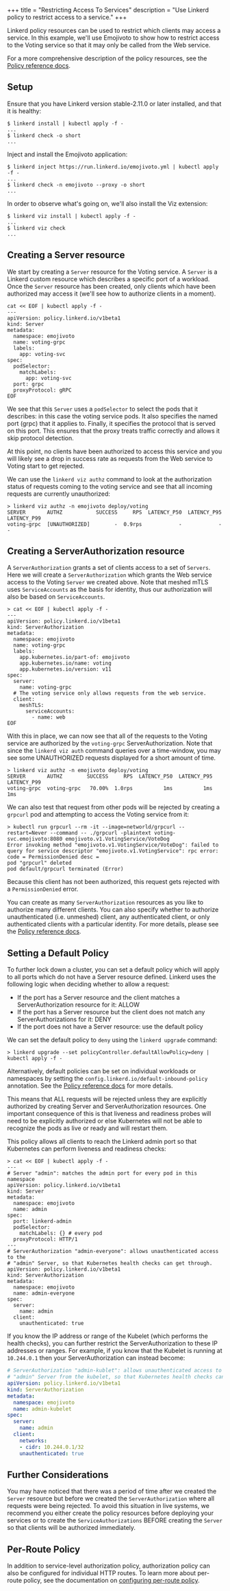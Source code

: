 +++
title = "Restricting Access To Services"
description = "Use Linkerd policy to restrict access to a service."
+++

Linkerd policy resources can be used to restrict which clients may access a
service.  In this example, we'll use Emojivoto to show how to restrict access
to the Voting service so that it may only be called from the Web service.

For a more comprehensive description of the policy resources, see the
[Policy reference docs](../../reference/authorization-policy/).

## Setup

Ensure that you have Linkerd version stable-2.11.0 or later installed, and that
it is healthy:

```console
$ linkerd install | kubectl apply -f -
...
$ linkerd check -o short
...
```

Inject and install the Emojivoto application:

```console
$ linkerd inject https://run.linkerd.io/emojivoto.yml | kubectl apply -f -
...
$ linkerd check -n emojivoto --proxy -o short
...
```

In order to observe what's going on, we'll also install the Viz extension:

```console
$ linkerd viz install | kubectl apply -f -
...
$ linkerd viz check
...
```

## Creating a Server resource

We start by creating a `Server` resource for the Voting service.  A `Server`
is a Linkerd custom resource which describes a specific port of a workload.
Once the `Server` resource has been created, only clients which have been
authorized may access it (we'll see how to authorize clients in a moment).

```console
cat << EOF | kubectl apply -f -
---
apiVersion: policy.linkerd.io/v1beta1
kind: Server
metadata:
  namespace: emojivoto
  name: voting-grpc
  labels:
    app: voting-svc
spec:
  podSelector:
    matchLabels:
      app: voting-svc
  port: grpc
  proxyProtocol: gRPC
EOF
```

We see that this `Server` uses a `podSelector` to select the pods that it
describes: in this case the voting service pods.  It also specifies the named
port (grpc) that it applies to.  Finally, it specifies the protocol that is
served on this port.  This ensures that the proxy treats traffic correctly and
allows it skip protocol detection.

At this point, no clients have been authorized to access this service and you
will likely see a drop in success rate as requests from the Web service to
Voting start to get rejected.

We can use the `linkerd viz authz` command to look at the authorization status
of requests coming to the voting service and see that all incoming requests
are currently unauthorized:

```console
> linkerd viz authz -n emojivoto deploy/voting
SERVER       AUTHZ           SUCCESS     RPS  LATENCY_P50  LATENCY_P95  LATENCY_P99
voting-grpc  [UNAUTHORIZED]        -  0.9rps            -            -            -
```

## Creating a ServerAuthorization resource

A `ServerAuthorization` grants a set of clients access to a set of `Servers`.
Here we will create a `ServerAuthorization` which grants the Web service access
to the Voting `Server` we created above. Note that meshed mTLS uses
`ServiceAccounts` as the basis for identity, thus our authorization will also
be based on `ServiceAccounts`.

```console
> cat << EOF | kubectl apply -f -
---
apiVersion: policy.linkerd.io/v1beta1
kind: ServerAuthorization
metadata:
  namespace: emojivoto
  name: voting-grpc
  labels:
    app.kubernetes.io/part-of: emojivoto
    app.kubernetes.io/name: voting
    app.kubernetes.io/version: v11
spec:
  server:
    name: voting-grpc
  # The voting service only allows requests from the web service.
  client:
    meshTLS:
      serviceAccounts:
        - name: web
EOF
```

With this in place, we can now see that all of the requests to the Voting
service are authorized by the `voting-grpc` ServerAuthorization. Note that since
the `linkerd viz auth` command queries over a time-window, you may see some
UNAUTHORIZED requests displayed for a short amount of time.

```console
> linkerd viz authz -n emojivoto deploy/voting
SERVER       AUTHZ        SUCCESS     RPS  LATENCY_P50  LATENCY_P95  LATENCY_P99
voting-grpc  voting-grpc   70.00%  1.0rps          1ms          1ms          1ms
```

We can also test that request from other pods will be rejected by creating a
`grpcurl` pod and attempting to access the Voting service from it:

```console
> kubectl run grpcurl --rm -it --image=networld/grpcurl --restart=Never --command -- ./grpcurl -plaintext voting-svc.emojivoto:8080 emojivoto.v1.VotingService/VoteDog
Error invoking method "emojivoto.v1.VotingService/VoteDog": failed to query for service descriptor "emojivoto.v1.VotingService": rpc error: code = PermissionDenied desc =
pod "grpcurl" deleted
pod default/grpcurl terminated (Error)
```

Because this client has not been authorized, this request gets rejected with a
`PermissionDenied` error.

You can create as many `ServerAuthorization` resources as you like to authorize
many different clients. You can also specify whether to authorize
unauthenticated (i.e. unmeshed) client, any authenticated client, or only
authenticated clients with a particular identity.  For more details, please see
the [Policy reference docs](../../reference/authorization-policy/).

## Setting a Default Policy

To further lock down a cluster, you can set a default policy which will apply
to all ports which do not have a Server resource defined. Linkerd uses the
following logic when deciding whether to allow a request:

* If the port has a Server resource and the client matches a ServerAuthorization
  resource for it: ALLOW
* If the port has a Server resource but the client does not match any
  ServerAuthorizations for it: DENY
* If the port does not have a Server resource: use the default policy

We can set the default policy to `deny` using the `linkerd upgrade` command:

```console
> linkerd upgrade --set policyController.defaultAllowPolicy=deny | kubectl apply -f -
```

Alternatively, default policies can be set on individual workloads or namespaces
by setting the `config.linkerd.io/default-inbound-policy` annotation.  See the
[Policy reference docs](../../reference/authorization-policy/) for more details.

This means that ALL requests will be rejected unless they are explicitly
authorized by creating Server and ServerAuthorization resources.  One important
consequence of this is that liveness and readiness probes will need to be
explicitly authorized or else Kubernetes will not be able to recognize the pods as
live or ready and will restart them.

This policy allows all clients to reach the Linkerd admin port so that Kubernetes
can perform liveness and readiness checks:

```console
> cat << EOF | kubectl apply -f -
---
# Server "admin": matches the admin port for every pod in this namespace
apiVersion: policy.linkerd.io/v1beta1
kind: Server
metadata:
  namespace: emojivoto
  name: admin
spec:
  port: linkerd-admin
  podSelector:
    matchLabels: {} # every pod
  proxyProtocol: HTTP/1
---
# ServerAuthorization "admin-everyone": allows unauthenticated access to the
# "admin" Server, so that Kubernetes health checks can get through.
apiVersion: policy.linkerd.io/v1beta1
kind: ServerAuthorization
metadata:
  namespace: emojivoto
  name: admin-everyone
spec:
  server:
    name: admin
  client:
    unauthenticated: true
```

If you know the IP address or range of the Kubelet (which performs the health
checks), you can further restrict the ServerAuthorization to these IP addresses
or ranges. For example, if you know that the Kubelet is running at `10.244.0.1`
then your ServerAuthorization can instead become:

```yaml
# ServerAuthorization "admin-kublet": allows unauthenticated access to the
# "admin" Server from the kubelet, so that Kubernetes health checks can get through.
apiVersion: policy.linkerd.io/v1beta1
kind: ServerAuthorization
metadata:
  namespace: emojivoto
  name: admin-kubelet
spec:
  server:
    name: admin
  client:
    networks:
    - cidr: 10.244.0.1/32
    unauthenticated: true
```

## Further Considerations

You may have noticed that there was a period of time after we created the
`Server` resource but before we created the `ServerAuthorization` where all
requests were being rejected. To avoid this situation in live systems, we
recommend you either create the policy resources before deploying your services
or to create the `ServiceAuthorizations` BEFORE creating the `Server` so that
clients will be authorized immediately.

## Per-Route Policy

In addition to service-level authorization policy, authorization policy can also
be configured for individual HTTP routes. To learn more about per-route policy,
see the documentation on [configuring per-route
policy](configuring-per-route-policy).